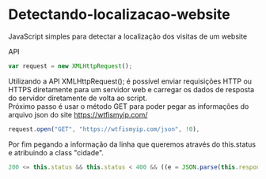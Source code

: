 # Detectando-localizacao-website
JavaScript simples para detectar a localização dos visitas de um website

API
```js
var request = new XMLHttpRequest();
```

Utilizando a API XMLHttpRequest(); é possível enviar requisições HTTP ou HTTPS diretamente para um servidor web e carregar os dados de resposta do servidor diretamente de volta ao script.
<br />
Próximo passo é usar o método GET para poder pegar as informações do arquivo json do site https://wtfismyip.com/

```js
request.open("GET", "https://wtfismyip.com/json", !0),
```

Por fim pegando a informação da linha que queremos através do this.status e atribuindo a class "cidade".

```js
200 <= this.status && this.status < 400 && ((e = JSON.parse(this.response).YourFuckingLocation.replace(/\,.+/g, "$'")), (document.getElementById("cidade").innerHTML = y));
```

